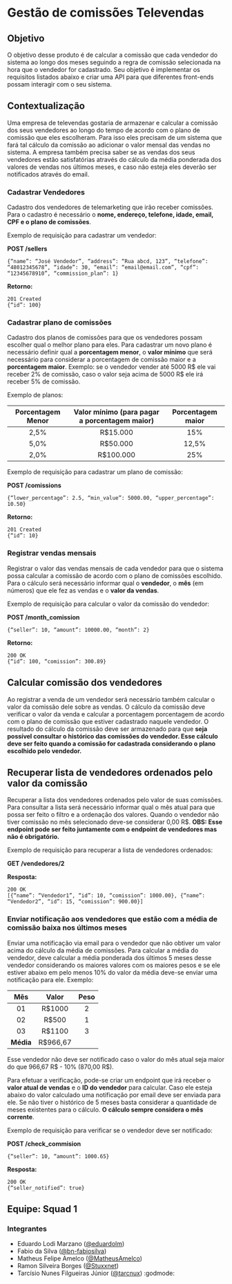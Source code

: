 
# Gestão de comissões Televendas
## Objetivo
O objetivo desse produto é de calcular a comissão que cada vendedor do sistema ao longo dos meses seguindo a regra de comissão selecionada na hora que o vendedor for cadastrado. Seu objetivo é implementar os requisitos listados abaixo e criar uma API para que diferentes front-ends possam interagir com o seu sistema.

## Contextualização
Uma empresa de televendas gostaria de armazenar e calcular a comissão dos seus vendedores ao longo do tempo de acordo com o plano de comissão que eles escolheram. Para isso eles precisam de um sistema que fará tal cálculo da comissão ao adicionar o valor mensal das vendas no sistema. A empresa também precisa saber se as vendas dos seus vendedores estão satisfatórias através do cálculo da média ponderada dos valores de vendas nos últimos meses, e caso não esteja eles deverão ser notificados através do email.

### Cadastrar Vendedores
Cadastro dos vendedores de telemarketing que irão receber comissões. Para o cadastro é necessário o **nome, endereço, telefone, idade, email, CPF e o plano de comissões**.

Exemplo de requisição para cadastrar um vendedor:

**POST /sellers**

    {“name”: “José Vendedor”, “address”: “Rua abcd, 123”, “telefone”: “48012345678”, “idade”: 30, “email”: “email@email.com”, “cpf”: “12345678910”, “commission_plan”: 1}

**Retorno:**

    201 Created
    {“id”: 100}

### Cadastrar plano de comissões

Cadastro dos planos de comissões para que os vendedores possam escolher qual o melhor plano para eles. Para cadastrar um novo plano é necessário definir qual a **porcentagem menor**, o **valor mínimo** que será necessário para considerar a porcentagem de comissão maior e a **porcentagem maior**. Exemplo: se o vendedor vender até 5000 R$ ele vai receber 2% de comissão, caso o valor seja acima de 5000 R$ ele irá receber 5% de comissão.

Exemplo de planos:

Porcentagem Menor | Valor mínimo (para pagar a porcentagem maior) | Porcentagem maior
| :---: | :---: | :---: |
2,5% | R$15.000 | 15%
5,0% | R$50.000 | 12,5%
2,0% | R$100.000 | 25%

Exemplo de requisição para cadastrar um plano de comissão:

**POST /comissions**

    {“lower_percentage”: 2.5, “min_value”: 5000.00, “upper_percentage”: 10.50}

**Retorno:**

    201 Created
    {“id”: 10}


### Registrar vendas mensais

Registrar o valor das vendas mensais de cada vendedor para que o sistema possa calcular a comissão de acordo com o plano de comissões escolhido. Para o cálculo será necessário informar qual o **vendedor**, o **mês** (em números) que ele fez as vendas e o **valor da vendas**.

Exemplo de requisição para calcular o valor da comissão do vendedor:


**POST /month_comission**

    {“seller”: 10, “amount”: 10000.00, “month”: 2}

**Retorno:**

    200 OK
    {“id”: 100, “comission”: 300.89}

## Calcular comissão dos vendedores
Ao registrar a venda de um vendedor será necessário também calcular o valor da comissão dele sobre as vendas. O cálculo da comissão deve verificar o valor da venda e calcular a porcentagem porcentagem de acordo com o plano de comissão que estiver cadastrado naquele vendedor. O resultado do cálculo da comissão deve ser armazenado para que **seja possível consultar o histórico das comissões do vendedor. Esse cálculo deve ser feito quando a comissão for cadastrada considerando o plano escolhido pelo vendedor.**

## Recuperar lista de vendedores ordenados pelo valor da comissão
Recuperar a lista dos vendedores ordenados pelo valor de suas comissões. Para consultar a lista será necessário informar qual o mês atual para que possa ser feito o filtro e a ordenação dos valores. Quando o vendedor não tiver comissão no mês selecionado deve-se considerar 0,00 R$. **OBS: Esse endpoint pode ser feito juntamente com o endpoint de vendedores mas não é obrigatório.**

Exemplo de requisição para recuperar a lista de vendedores ordenados:

**GET /vendedores/2**

**Resposta:**

    200 OK
    [{“name”: “Vendedor1”, “id”: 10, “comission”: 1000.00}, {“name”: “Vendedor2”, “id”: 15, “comission”: 900.00}]

### Enviar notificação aos vendedores que estão com a média de comissão baixa nos últimos meses
Enviar uma notificação via email para o vendedor que não obtiver um valor acima do cálculo da média de comissões. Para calcular a média do vendedor, deve calcular a média ponderada dos últimos 5 meses desse vendedor considerando os maiores valores com os maiores pesos e se ele estiver abaixo em pelo menos 10% do valor da média deve-se enviar uma notificação para ele. Exemplo:

Mês | Valor | Peso
| :---: | :---: | :---: |
01 | R$1000 | 2
02 | R$500 | 1
03 | R$1100 | 3
**Média** | R$966,67 | 

Esse vendedor não deve ser notificado caso o valor do mês atual seja maior do que 966,67 R$ - 10% (870,00 R$).

Para efetuar a verificação, pode-se criar um endpoint que irá receber o **valor atual de vendas** e o **ID do vendedor** para calcular. Caso ele esteja abaixo do valor calculado uma notificação por email deve ser enviada para ele. Se não tiver o histórico de 5 meses basta considerar a quantidade de meses existentes para o cálculo. **O cálculo sempre considera o mês corrente**.

Exemplo de requisição para verificar se o vendedor deve ser notificado:

**POST /check_commision**

    {“seller”: 10, “amount”: 1000.65}

 **Resposta:**

    200 OK
    {“seller_notified”: true}

## Equipe: Squad 1

### Integrantes
* Eduardo Lodi Marzano ([@eduardolm](https://github.com/eduardolm))
* Fabio da Silva ([@bn-fabiosilva](https://github.com/bn-fabiosilva))
* Matheus Felipe Amelco ([@MatheusAmelco](https://github.com/MatheusAmelco))
* Ramon Silveira Borges ([@Stuxxnet](https://github.com/StuxxNet))
* Tarcísio Nunes Filgueiras Júnior ([@tarcnux](https://github.com/tarcnux)) :godmode:
